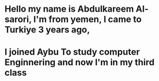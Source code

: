 # Hello my name is Abdulkareem Al-sarori, I'm from yemen, I came to Turkiye 3 years ago, 
# I joined Aybu To study computer Enginnering and now I'm in my third class 


